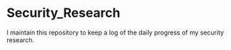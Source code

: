 # Security_Research
I maintain this repository to keep a log of the daily progress of my security research.
